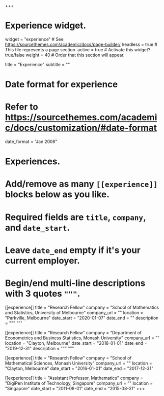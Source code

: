 +++
# Experience widget.
widget = "experience"  # See https://sourcethemes.com/academic/docs/page-builder/
headless = true  # This file represents a page section.
active = true  # Activate this widget? true/false
weight = 40  # Order that this section will appear.

title = "Experience"
subtitle = ""

# Date format for experience
#   Refer to https://sourcethemes.com/academic/docs/customization/#date-format
date_format = "Jan 2006"

# Experiences.
#   Add/remove as many `[[experience]]` blocks below as you like.
#   Required fields are `title`, `company`, and `date_start`.
#   Leave `date_end` empty if it's your current employer.
#   Begin/end multi-line descriptions with 3 quotes `"""`.
[[experience]]
  title = "Research Fellow"
  company = "School of Mathematics and Statistics, University of Melbourne"
  company_url = ""
  location = "Parkville, Melbourne"
  date_start = "2020-01-07"
  date_end = ""
  description = """
  """

[[experience]]
  title = "Research Fellow"
  company = "Department of Econometrics and Business Statistics, Monash University"
  company_url = ""
  location = "Clayton, Melbourne"
  date_start = "2018-01-01"
  date_end = "2019-12-31"
  description = """
  """

[[experience]]
  title = "Research Fellow"
  company = "School of Mathematical Sciences, Monash University"
  company_url = ""
  location = "Clayton, Melbourne"
  date_start = "2016-01-01"
  date_end = "2017-12-31"

[[experience]]
  title = "Assistant Professor, Mathematics"
  company = "DigiPen Institute of Technology, Singapore"
  company_url = ""
  location = "Singapore"
  date_start = "2011-08-01"
  date_end = "2015-08-31"
+++
